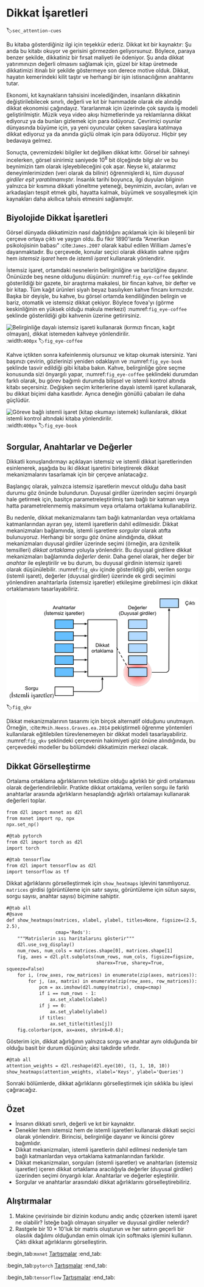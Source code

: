 # Dikkat İşaretleri
:label:`sec_attention-cues`

Bu kitaba gösterdiğiniz ilgi için teşekkür ederiz. Dikkat kıt bir kaynaktır: Şu anda bu kitabı okuyor ve gerisini görmezden geliyorsunuz. Böylece, paraya benzer şekilde, dikkatiniz bir fırsat maliyeti ile ödeniyor. Şu anda dikkat yatırımınızın değerli olmasını sağlamak için, güzel bir kitap üretmede dikkatimizi itinalı bir şekilde göstermeye son derece motive olduk. Dikkat, hayatın kemerindeki kilit taştır ve herhangi bir işin istisnacılığının anahtarını tutar. 

Ekonomi, kıt kaynakların tahsisini incelediğinden, insanların dikkatinin değiştirilebilecek sınırlı, değerli ve kıt bir hammadde olarak ele alındığı dikkat ekonomisi çağındayız. Yararlanmak için üzerinde çok sayıda iş modeli geliştirilmiştir. Müzik veya video akışı hizmetlerinde ya reklamlarına dikkat ediyoruz ya da bunları gizlemek için para ödüyoruz. Çevrimiçi oyunlar dünyasında büyüme için, ya yeni oyuncular çeken savaşlara katılmaya dikkat ediyoruz ya da anında güçlü olmak için para ödüyoruz. Hiçbir şey bedavaya gelmez. 

Sonuçta, çevremizdeki bilgiler kıt değilken dikkat kıttır. Görsel bir sahneyi incelerken, görsel sinirimiz saniyede $10^8$ bit ölçeğinde bilgi alır ve bu beynimizin tam olarak işleyebileceğini çok aşar. Neyse ki, atalarımız deneyimlerimizden (veri olarak da bilinir) öğrenmişlerdi ki, *tüm duyusal girdiler eşit yaratılmamıştır*. İnsanlık tarihi boyunca, ilgi duyulan bilginin yalnızca bir kısmına dikkati yöneltme yeteneği, beynimizin, avcıları, avları ve arkadaşları tespit etmek gibi, hayatta kalmak, büyümek ve sosyalleşmek için kaynakları daha akıllıca tahsis etmesini sağlamıştır. 

## Biyolojide Dikkat İşaretleri

Görsel dünyada dikkatimizin nasıl dağıtıldığını açıklamak için iki bileşenli bir çerçeve ortaya çıktı ve yaygın oldu. Bu fikir 1890'larda “Amerikan psikolojisinin babası” :cite:`James.2007` olarak kabul edilen William James'e dayanmaktadır. Bu çerçevede, konular seçici olarak dikkatin sahne ışığını hem *istemsiz işaret* hem de *istemli işaret* kullanarak yönlendirir. 

İstemsiz işaret, ortamdaki nesnelerin belirginliğine ve barizliğine dayanır. Önünüzde beş nesne olduğunu düşünün: :numref:`fig_eye-coffee` şeklinde gösterildiği bir gazete, bir araştırma makalesi, bir fincan kahve, bir defter ve bir kitap. Tüm kağıt ürünleri siyah beyaz basılıyken kahve fincanı kırmızıdır. Başka bir deyişle, bu kahve, bu görsel ortamda kendiliğinden belirgin ve bariz, otomatik ve istemsiz dikkat çekiyor. Böylece fovea'yı (görme keskinliğinin en yüksek olduğu makula merkezi) :numref:`fig_eye-coffee` şeklinde gösterildiği gibi kahvenin üzerine getirirsiniz. 

![Belirginliğe dayalı istemsiz işareti kullanarak (kırmızı fincan, kağıt olmayan), dikkat istemeden kahveye yönlendirilir.](../img/eye-coffee.svg)
:width:`400px`
:label:`fig_eye-coffee`

Kahve içtikten sonra kafeinlenmiş olursunuz ve kitap okumak istersiniz. Yani başınızı çevirin, gözlerinizi yeniden odaklayın ve :numref:`fig_eye-book` şeklinde tasvir edildiği gibi kitaba bakın. Kahve, belirginliğe göre seçme konusunda sizi önyargılı yapar, :numref:`fig_eye-coffee` şeklindeki durumdan farklı olarak, bu görev bağımlı durumda bilişsel ve istemli kontrol altında kitabı seçersiniz. Değişken seçim kriterlerine dayalı istemli işaret kullanarak, bu dikkat biçimi daha kasıtlıdır. Ayrıca deneğin gönüllü çabaları ile daha güçlüdür. 

![Göreve bağlı istemli işaret (kitap okumayı istemek) kullanılarak, dikkat istemli kontrol altındaki kitaba yönlendirilir.](../img/eye-book.svg)
:width:`400px`
:label:`fig_eye-book`

## Sorgular, Anahtarlar ve Değerler

Dikkatli konuşlandırmayı açıklayan istemsiz ve istemli dikkat işaretlerinden esinlenerek, aşağıda bu iki dikkat işaretini birleştirerek dikkat mekanizmalarını tasarlamak için bir çerçeve anlatacağız. 

Başlangıç olarak, yalnızca istemsiz işaretlerin mevcut olduğu daha basit durumu göz önünde bulundurun. Duyusal girdiler üzerinden seçimi önyargılı hale getirmek için, basitçe parametreleştirilmiş tam bağlı bir katman veya hatta parametrelenmemiş maksimum veya ortalama ortaklama kullanabiliriz.

Bu nedenle, dikkat mekanizmalarını tam bağlı katmanlardan veya ortaklama katmanlarından ayıran şey, istemli işaretlerin dahil edilmesidir. Dikkat mekanizmaları bağlamında, istemli işaretlere *sorgular* olarak atıfta bulunuyoruz. Herhangi bir sorgu göz önüne alındığında, dikkat mekanizmaları duyusal girdiler üzerinde seçimi (örneğin, ara öznitelik temsilleri) *dikkat ortaklama* yoluyla yönlendirir. Bu duyusal girdilere dikkat mekanizmaları bağlamında *değerler* denir. Daha genel olarak, her değer bir *anahtar* ile eşleştirilir ve bu durum, bu duyusal girdinin istemsiz işareti olarak düşünülebilir. :numref:`fig_qkv` içinde gösterildiği gibi, verilen sorgu (istemli işaret), değerler (duyusal girdiler) üzerinde ek girdi seçimini yönlendiren anahtarlarla (istemsiz işaretler) etkileşime girebilmesi için dikkat ortaklamasını tasarlayabiliriz. 

![Dikkat mekanizmaları, sorguları (istemli işaretleri) ve anahtarları (istemsiz işaretleri) içeren dikkat ortaklama aracılığıyla değerler (duyusal girdiler) üzerinden seçimi önyargılı kılar.](../img/qkv.svg)
:label:`fig_qkv`

Dikkat mekanizmalarının tasarımı için birçok alternatif olduğunu unutmayın. Örneğin, :cite:`Mnih.Heess.Graves.ea.2014` pekiştirmeli öğrenme yöntemleri kullanılarak eğitilebilen türevlenemeyen bir dikkat modeli tasarlayabiliriz. :numref:`fig_qkv` şeklindeki çerçevenin hakimiyeti göz önüne alındığında, bu çerçevedeki modeller bu bölümdeki dikkatimizin merkezi olacak. 

## Dikkat Görselleştirme

Ortalama ortaklama ağırlıklarının tekdüze olduğu ağırlıklı bir girdi ortalaması olarak değerlendirilebilir. Pratikte dikkat ortaklama, verilen sorgu ile farklı anahtarlar arasında ağırlıkların hesaplandığı ağırlıklı ortalamayı kullanarak değerleri toplar.

```{.python .input}
from d2l import mxnet as d2l
from mxnet import np, npx
npx.set_np()
```

```{.python .input}
#@tab pytorch
from d2l import torch as d2l
import torch
```

```{.python .input}
#@tab tensorflow
from d2l import tensorflow as d2l
import tensorflow as tf
```

Dikkat ağırlıklarını görselleştirmek için `show_heatmaps` işlevini tanımlıyoruz. `matrices` girdisi (görüntüleme için satır sayısı, görüntüleme için sütun sayısı, sorgu sayısı, anahtar sayısı) biçimine sahiptir.

```{.python .input}
#@tab all
#@save
def show_heatmaps(matrices, xlabel, ylabel, titles=None, figsize=(2.5, 2.5),
                  cmap='Reds'):
    """Matrislerin ısı haritalarını gösterir"""
    d2l.use_svg_display()
    num_rows, num_cols = matrices.shape[0], matrices.shape[1]
    fig, axes = d2l.plt.subplots(num_rows, num_cols, figsize=figsize,
                                 sharex=True, sharey=True, squeeze=False)
    for i, (row_axes, row_matrices) in enumerate(zip(axes, matrices)):
        for j, (ax, matrix) in enumerate(zip(row_axes, row_matrices)):
            pcm = ax.imshow(d2l.numpy(matrix), cmap=cmap)
            if i == num_rows - 1:
                ax.set_xlabel(xlabel)
            if j == 0:
                ax.set_ylabel(ylabel)
            if titles:
                ax.set_title(titles[j])
    fig.colorbar(pcm, ax=axes, shrink=0.6);
```

Gösterim için, dikkat ağırlığının yalnızca sorgu ve anahtar aynı olduğunda bir olduğu basit bir durum düşünün; aksi takdirde sıfırdır.

```{.python .input}
#@tab all
attention_weights = d2l.reshape(d2l.eye(10), (1, 1, 10, 10))
show_heatmaps(attention_weights, xlabel='Keys', ylabel='Queries')
```

Sonraki bölümlerde, dikkat ağırlıklarını görselleştirmek için sıklıkla bu işlevi çağıracağız. 

## Özet

* İnsanın dikkati sınırlı, değerli ve kıt bir kaynaktır.
* Denekler hem istemsiz hem de istemli işaretleri kullanarak dikkati seçici olarak yönlendirir. Birincisi, belirginliğe dayanır ve ikincisi görev bağımlıdır.
* Dikkat mekanizmaları, istemli işaretlerin dahil edilmesi nedeniyle tam bağlı katmanlardan veya ortaklama katmanlarından farklıdır.
* Dikkat mekanizmaları, sorguları (istemli işaretler) ve anahtarları (istemsiz işaretler) içeren dikkat ortaklama aracılığıyla değerler (duyusal girdiler) üzerinden seçimi önyargılı kılar. Anahtarlar ve değerler eşleştirilir.
* Sorgular ve anahtarlar arasındaki dikkat ağırlıklarını görselleştirebiliriz.

## Alıştırmalar

1. Makine çevirisinde bir dizinin kodunu andıç andıç çözerken istemli işaret ne olabilir? İsteğe bağlı olmayan sinyaller ve duyusal girdiler nelerdir?
1. Rastgele bir $10 \times 10$'luk bir matris oluşturun ve her satırın geçerli bir olasılık dağılımı olduğundan emin olmak için softmaks işlemini kullanın. Çıktı dikkat ağırlıklarını görselleştirin.

:begin_tab:`mxnet`
[Tartışmalar](https://discuss.d2l.ai/t/1596)
:end_tab:

:begin_tab:`pytorch`
[Tartışmalar](https://discuss.d2l.ai/t/1592)
:end_tab:

:begin_tab:`tensorflow`
[Tartışmalar](https://discuss.d2l.ai/t/1710)
:end_tab:
